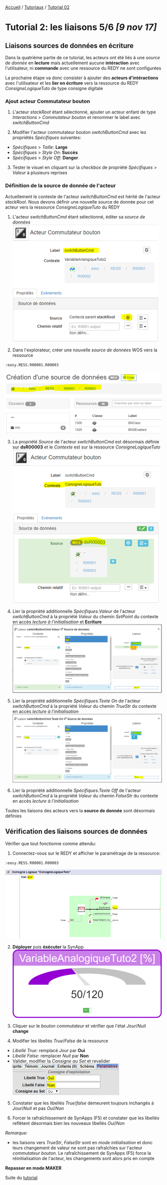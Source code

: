 [Accueil](/readme.md) / [Tutoriaux](../index.md) / [Tutorial 02](index.md)

# Tutorial 2: les liaisons **5/6** *[9 nov 17]*

## Liaisons **sources de données** en écriture

Dans la quatrième partie de ce tutorial, les acteurs ont été liés à une *source de donnée* en **lecture** mais actuellement aucune **intéraction** avec l'utilisateur, ni **commande** avec une ressource du REDY ne sont configurées

La prochaine étape va donc consister à ajouter des **acteurs d'intéractions** avec l'utilisateur et les **lier en écriture** vers la ressource du REDY *ConsigneLogiqueTuto* de type consigne digitale

### Ajout acteur **Commutateur bouton**

1. L'acteur *stackRoot* étant sélectionné, ajouter un acteur enfant de type *Interactions* > *Commutateur bouton* et renommer le label avec *switchButtonCmd*

2. Modifier l'acteur commutateur bouton *switchButtonCmd* avec les propriétés *Spécifiques* suivantes:
  * *Spécifiques* > *Taille*: **Large**
  * *Spécifiques* > *Style On*: **Succès**
  * *Spécifiques* > *Style Off*: **Danger**

3. Tester le visuel en cliquant sur la *checkbox* de propriété *Spécifiques* > *Valeur* à plusieurs reprises

### Définition de la source de donnée de l'acteur

Actuellement le contexte de l'acteur *switchButtonCmd* est hérité de l'acteur *stackRoot*. Nous devons définir une nouvelle source de donnée pour cet acteur vers la ressource *ConsigneLogiqueTuto* du REDY

1. L'acteur *switchButtonCmd* étant sélectionné, éditer sa *source de données*
![Edition source de données](assets/page4_1.png)

2. Dans l'explorateur, créer une nouvelle *source de données* WOS vers la ressource
```
:easy.RESS.R00001.R00003
```
![Création source de données](assets/page4_2.png)

3. La propriété *Source* de l'acteur *switchButtonCmd* est désormais définie sur **dsR00003** et le *Contexte* est sur la ressource *ConsigneLogiqueTuto*
![Création source de données](assets/page4_3.png)

4. Lier la propriété additionnelle *Spécifiques.Valeur* de l'acteur *switchButtonCmd* à la propriété *Valeur* du chemin *SetPoint* du contexte en accès *lecture à l'initialisation* et **Ecriture**
![Edition liaison vers TrueStr](assets/page4_4.png)

5. Lier la propriété additionnelle *Spécifiques.Texte On* de l'acteur *switchButtonCmd* à la propriété *Valeur* du chemin *TrueStr* du contexte en accès *lecture à l'initialisation*
![Edition liaison vers SetPoint](assets/page4_6.png)

5. Lier la propriété additionnelle *Spécifiques.Texte Off* de l'acteur *switchButtonCmd* à la propriété *Valeur* du chemin *FalseStr* du contexte en accès *lecture à l'initialisation*

Toutes les liaisons des acteurs vers la **source de donnée** sont désormais définies

## Vérification des liaisons **sources de données**

Vérifier que tout fonctionne comme attendu: 

1. Connectez-vous sur le REDY et afficher le paramétrage de la ressource:
```
:easy.RESS.R00001.R00003
```
![Vérification liaison interne](assets/page4_7.png)

2. **Déployer** puis **éxécuter** la SynApp
![Vérification liaison interne](assets/page4_8.png)

3. Cliquer sur le *bouton commutateur* et vérifier que l'état *Jour*/*Nuit* **change**

4. Modifier les libellés *True*/*False* de la ressource
* *Libellé True*: remplacé *Jour* par **Oui**
* *Libellé False*: remplacer *Nuit* par **Non**
* Valider, modifier la *Consigne au Set* et revalider
![Paramètres de la ressource](assets/page4_9.png)

5. Constater que les libellés *True*/*false* demeurent toujours inchangés à *Jour*/*Nuit* et pas *Oui*/*Non*

6. Forcer le rafraîchissement de SynApps (F5) et constater que les libellés reflètent désormais bien les nouveaux libellés *Oui*/*Non*

*Remarque:*
* les liaisons vers *TrueStr*, *FalseStr* sont en *mode initialisation* et donc leurs changement de valeur ne sont pas rafraîchies sur l'acteur *commutateur bouton*.
Le rafraîchissement de SynApps (F5) force la réinitialisation de l'acteur, les changements sont alors pris en compte

**Repasser en mode MAKER**

Suite du [tutorial](part6.md)